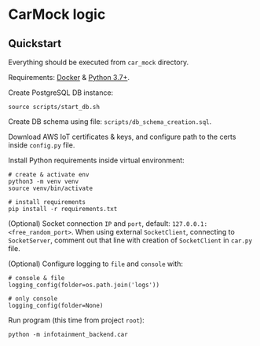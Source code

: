 # CarMock logic


## Quickstart

Everything should be executed from `car_mock` directory. 

Requirements: [Docker](https://www.docker.com/) & [Python 3.7+](https://www.python.org/downloads/).

Create PostgreSQL DB instance:
    
    source scripts/start_db.sh

Create DB schema using file: `scripts/db_schema_creation.sql`.

Download AWS IoT certificates & keys, and configure path to the certs inside `config.py` file.

Install Python requirements inside virtual environment:

    # create & activate env
    python3 -m venv venv
    source venv/bin/activate

    # install requirements
    pip install -r requirements.txt

(Optional) Socket connection `IP` and `port`, default: `127.0.0.1:<free_random_port>`.
When using external `SocketClient`, connecting to `SocketServer`, comment out that line with creation of `SocketClient` in `car.py` file.

(Optional) Configure logging to `file` and `console` with:
    
    # console & file
    logging_config(folder=os.path.join('logs'))

    # only console
    logging_config(folder=None)

Run program (this time from project `root`):

    python -m infotainment_backend.car
